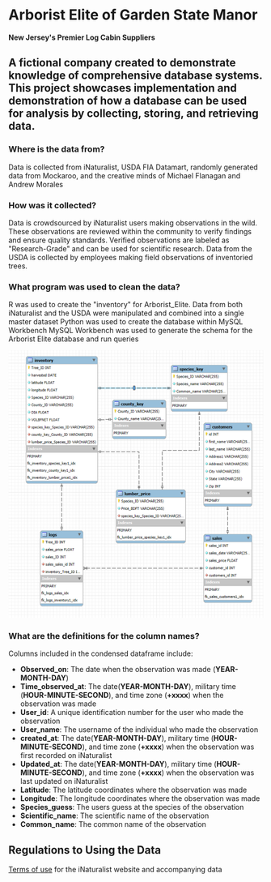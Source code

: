 # Arborist Elite of Garden State Manor
**New Jersey's Premier Log Cabin Suppliers**

##  A fictional company created to demonstrate knowledge of comprehensive database systems. This project showcases implementation and demonstration of how a database can be used for analysis by collecting, storing, and retrieving data.

### Where is the data from?
Data is collected from iNaturalist, USDA FIA Datamart, randomly generated data from Mockaroo, and the creative minds of Michael Flanagan and Andrew Morales

### How was it collected?
Data is crowdsourced by iNaturalist users making observations in the wild. These observations are reviewed within the community to verify findings and ensure quality standards. Verified observations are labeled as "Research-Grade" and can be used for scientific research. Data from the USDA is collected by employees making field observations of inventoried trees.

### What program was used to clean the data?
R was used to create the "inventory" for Arborist_Elite. Data from both iNaturalist and the USDA were manipulated and combined into a single master dataset
Python was used to create the database within MySQL Workbench
MySQL Workbench was used to generate the schema for the Arborist Elite database and run queries

![Arborist Elite Schema](Arborist_Elite_Schema.png)

### What are the definitions for the column names?
Columns included in the condensed dataframe include:

- **Observed_on**: The date when the observation was made (**YEAR-MONTH-DAY**)
- **Time_observed_at**: The date(**YEAR-MONTH-DAY**), military time (**HOUR-MINUTE-SECOND**), and time zone (**+xxxx**) when the observation was made 
- **User_id**: A unique identification number for the user who made the observation
- **User_name**: The username of the individual who made the observation
- **created_at**: The date(**YEAR-MONTH-DAY**), military time (**HOUR-MINUTE-SECOND**), and time zone (**+xxxx**) when the observation was first recorded on iNaturalist
- **Updated_at**: The date(**YEAR-MONTH-DAY**), military time (**HOUR-MINUTE-SECOND**), and time zone (**+xxxx**) when the observation was last updated on iNaturalist
- **Latitude**: The latitude coordinates where the observation was made
- **Longitude**: The longitude coordinates where the observation was made
- **Species_guess**: The users guess at the species of the observation
- **Scientific_name**: The scientific name of the observation
- **Common_name**: The common name of the observation

## Regulations to Using the Data
[Terms of use](https://www.inaturalist.org/pages/terms) for the iNaturalist website and accompanying data 
